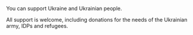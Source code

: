 You can support Ukraine and Ukrainian people. 

All support is welcome, including donations for the needs of the Ukrainian army, IDPs and refugees.

